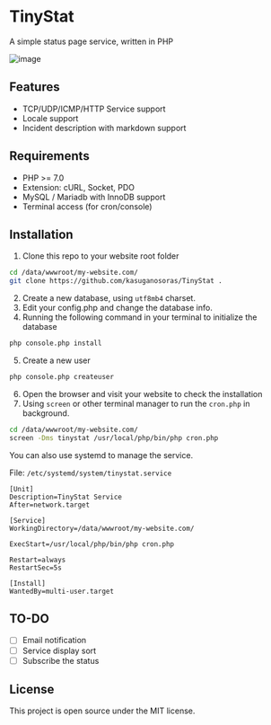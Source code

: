# TinyStat
A simple status page service, written in PHP

![image](https://github.com/kasuganosoras/TinyStat/assets/34357771/1c5b2abb-6e84-47d1-a66c-298eaf45ac27)

## Features
* TCP/UDP/ICMP/HTTP Service support
* Locale support
* Incident description with markdown support

## Requirements
* PHP >= 7.0
* Extension: cURL, Socket, PDO
* MySQL / Mariadb with InnoDB support
* Terminal access (for cron/console)

## Installation
1. Clone this repo to your website root folder
```bash
cd /data/wwwroot/my-website.com/
git clone https://github.com/kasuganosoras/TinyStat .
```
2. Create a new database, using `utf8mb4` charset.
3. Edit your config.php and change the database info.
4. Running the following command in your terminal to initialize the database
```bash
php console.php install
```
5. Create a new user
```bash
php console.php createuser
```
6. Open the browser and visit your website to check the installation
7. Using `screen` or other terminal manager to run the `cron.php` in background.
```bash
cd /data/wwwroot/my-website.com/
screen -Dms tinystat /usr/local/php/bin/php cron.php
```
You can also use systemd to manage the service.

File: `/etc/systemd/system/tinystat.service`
```text
[Unit]
Description=TinyStat Service
After=network.target

[Service]
WorkingDirectory=/data/wwwroot/my-website.com/

ExecStart=/usr/local/php/bin/php cron.php

Restart=always
RestartSec=5s

[Install]
WantedBy=multi-user.target
```

## TO-DO
- [ ] Email notification
- [ ] Service display sort
- [ ] Subscribe the status

## License
This project is open source under the MIT license.
